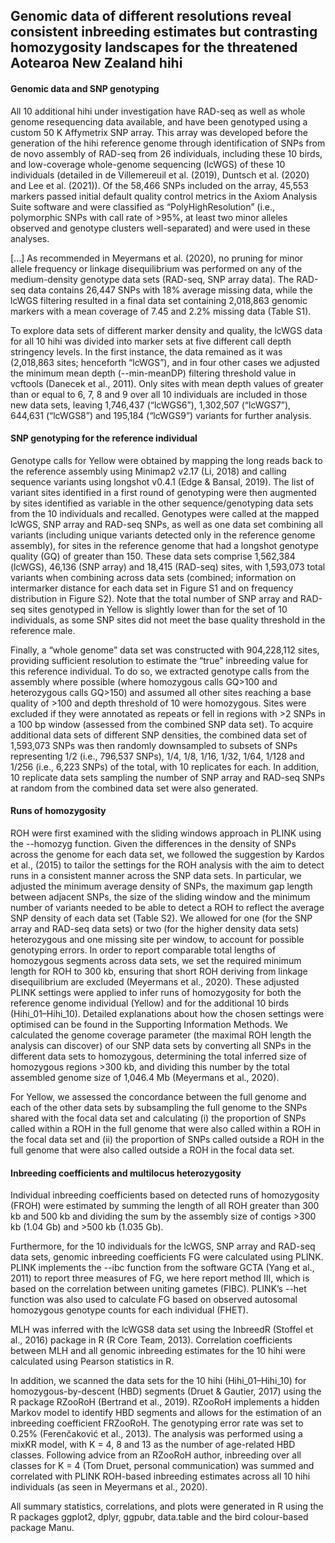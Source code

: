 
## Genomic data of different resolutions reveal consistent inbreeding estimates but contrasting homozygosity landscapes for the threatened Aotearoa New Zealand hihi

#### Genomic data and SNP genotyping
All 10 additional hihi under investigation have RAD-seq as well as whole genome resequencing data available, and have been genotyped using a custom 50 K Affymetrix SNP array. This array was developed before the generation of the hihi reference genome through identification of SNPs from de novo assembly of RAD-seq from 26 individuals, including these 10 birds, and low-coverage whole-genome sequencing (lcWGS) of these 10 individuals (detailed in de Villemereuil et al. (2019), Duntsch et al. (2020) and Lee et al. (2021)). Of the 58,466 SNPs included on the array, 45,553 markers passed initial default quality control metrics in the Axiom Analysis Suite software and were classified as “PolyHighResolution” (i.e., polymorphic SNPs with call rate of >95%, at least two minor alleles observed and genotype clusters well-separated) and were used in these analyses.

[...]
As recommended in Meyermans et al. (2020), no pruning for minor allele frequency or linkage disequilibrium was performed on any of the medium-density genotype data sets (RAD-seq, SNP array data). The RAD-seq data contains 26,447 SNPs with 18% average missing data, while the lcWGS filtering resulted in a final data set containing 2,018,863 genomic markers with a mean coverage of 7.45 and 2.2% missing data (Table S1).

To explore data sets of different marker density and quality, the lcWGS data for all 10 hihi was divided into marker sets at five different call depth stringency levels. In the first instance, the data remained as it was (2,018,863 sites; henceforth “lcWGS”), and in four other cases we adjusted the minimum mean depth (--min-meanDP) filtering threshold value in vcftools (Danecek et al., 2011). Only sites with mean depth values of greater than or equal to 6, 7, 8 and 9 over all 10 individuals are included in those new data sets, leaving 1,746,437 (“lcWGS6”), 1,302,507 (“lcWGS7”), 644,631 (“lcWGS8”) and 195,184 (“lcWGS9”) variants for further analysis.

#### SNP genotyping for the reference individual
Genotype calls for Yellow were obtained by mapping the long reads back to the reference assembly using Minimap2 v2.17 (Li, 2018) and calling sequence variants using longshot v0.4.1 (Edge & Bansal, 2019). The list of variant sites identified in a first round of genotyping were then augmented by sites identified as variable in the other sequence/genotyping data sets from the 10 individuals and recalled. Genotypes were called at the mapped lcWGS, SNP array and RAD-seq SNPs, as well as one data set combining all variants (including unique variants detected only in the reference genome assembly), for sites in the reference genome that had a longshot genotype quality (GQ) of greater than 150. These data sets comprise 1,562,384 (lcWGS), 46,136 (SNP array) and 18,415 (RAD-seq) sites, with 1,593,073 total variants when combining across data sets (combined; information on intermarker distance for each data set in Figure S1 and on frequency distribution in Figure S2). Note that the total number of SNP array and RAD-seq sites genotyped in Yellow is slightly lower than for the set of 10 individuals, as some SNP sites did not meet the base quality threshold in the reference male.

Finally, a “whole genome” data set was constructed with 904,228,112 sites, providing sufficient resolution to estimate the “true” inbreeding value for this reference individual. To do so, we extracted genotype calls from the assembly where possible (where homozygous calls GQ>100 and heterozygous calls GQ>150) and assumed all other sites reaching a base quality of >100 and depth threshold of 10 were homozygous. Sites were excluded if they were annotated as repeats or fell in regions with >2 SNPs in a 100 bp window (assessed from the combined SNP data set). To acquire additional data sets of different SNP densities, the combined data set of 1,593,073 SNPs was then randomly downsampled to subsets of SNPs representing 1/2 (i.e., 796,537 SNPs), 1/4, 1/8, 1/16, 1/32, 1/64, 1/128 and 1/256 (i.e., 6,223 SNPs) of the total, with 10 replicates for each. In addition, 10 replicate data sets sampling the number of SNP array and RAD-seq SNPs at random from the combined data set were also generated.

#### Runs of homozygosity
ROH were first examined with the sliding windows approach in PLINK using the --homozyg function. Given the differences in the density of SNPs across the genome for each data set, we followed the suggestion by Kardos et al., (2015) to tailor the settings for the ROH analysis with the aim to detect runs in a consistent manner across the SNP data sets. In particular, we adjusted the minimum average density of SNPs, the maximum gap length between adjacent SNPs, the size of the sliding window and the minimum number of variants needed to be able to detect a ROH to reflect the average SNP density of each data set (Table S2). We allowed for one (for the SNP array and RAD-seq data sets) or two (for the higher density data sets) heterozygous and one missing site per window, to account for possible genotyping errors. In order to report comparable total lengths of homozygous segments across data sets, we set the required minimum length for ROH to 300 kb, ensuring that short ROH deriving from linkage disequilibrium are excluded (Meyermans et al., 2020). These adjusted PLINK settings were applied to infer runs of homozygosity for both the reference genome individual (Yellow) and for the additional 10 birds (Hihi_01–Hihi_10). Detailed explanations about how the chosen settings were optimised can be found in the Supporting Information Methods. We calculated the genome coverage parameter (the maximal ROH length the analysis can discover) of our SNP data sets by converting all SNPs in the different data sets to homozygous, determining the total inferred size of homozygous regions >300 kb, and dividing this number by the total assembled genome size of 1,046.4 Mb (Meyermans et al., 2020).

For Yellow, we assessed the concordance between the full genome and each of the other data sets by subsampling the full genome to the SNPs shared with the focal data set and calculating (i) the proportion of SNPs called within a ROH in the full genome that were also called within a ROH in the focal data set and (ii) the proportion of SNPs called outside a ROH in the full genome that were also called outside a ROH in the focal data set.

#### Inbreeding coefficients and multilocus heterozygosity
Individual inbreeding coefficients based on detected runs of homozygosity (FROH) were estimated by summing the length of all ROH greater than 300 kb and 500 kb and dividing the sum by the assembly size of contigs >300 kb (1.04 Gb) and >500 kb (1.035 Gb).

Furthermore, for the 10 individuals for the lcWGS, SNP array and RAD-seq data sets, genomic inbreeding coefficients FG were calculated using PLINK. PLINK implements the --ibc function from the software GCTA (Yang et al., 2011) to report three measures of FG, we here report method III, which is based on the correlation between uniting gametes (FIBC). PLINK’s --het function was also used to calculate FG based on observed autosomal homozygous genotype counts for each individual (FHET).

MLH was inferred with the lcWGS8 data set using the InbreedR (Stoffel et al., 2016) package in R (R Core Team, 2013). Correlation coefficients between MLH and all genomic inbreeding estimates for the 10 hihi were calculated using Pearson statistics in R.

In addition, we scanned the data sets for the 10 hihi (Hihi_01–Hihi_10) for homozygous-by-descent (HBD) segments (Druet & Gautier, 2017) using the R package RZooRoH (Bertrand et al., 2019). RZooRoH implements a hidden Markov model to identify HBD segments and allows for the estimation of an inbreeding coefficient FRZooRoH. The genotyping error rate was set to 0.25% (Ferenčaković et al., 2013). The analysis was performed using a mixKR model, with K = 4, 8 and 13 as the number of age-related HBD classes. Following advice from an RZooRoH author, inbreeding over all classes for K = 4 (Tom Druet, personal communication) was summed and correlated with PLINK ROH-based inbreeding estimates across all 10 hihi individuals (as seen in Meyermans et al., 2020).

All summary statistics, correlations, and plots were generated in R using the R packages ggplot2, dplyr, ggpubr, data.table and the bird colour-based package Manu.
